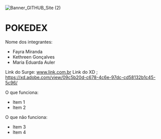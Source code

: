 ![Banner_GITHUB_Site (2)](https://user-images.githubusercontent.com/52434685/115290257-b6f25d00-a129-11eb-9a35-94fe210892f4.png)
# POKEDEX

Nome dos integrantes: 
- Fayra Miranda
- Kethreen Gonçalves
- Maria Eduarda Auler

Link do Surge: www.link.com.br
Link do XD ; https://xd.adobe.com/view/09c5b20d-c678-4c6e-97dc-cd58132b1c45-5c96/

O que funciona:
- Item 1
- Item 2

O que não funciona: 
- Item 3
- Item 4
